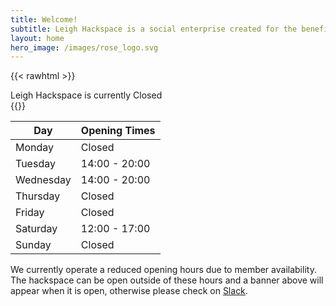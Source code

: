 ```yaml
---
title: Welcome!
subtitle: Leigh Hackspace is a social enterprise created for the benefit of our members and the wider Leigh community.
layout: home
hero_image: /images/rose_logo.svg
---
```


{{< rawhtml >}}
<div class="notification has-text-centered" id="hackspace-open">
Leigh Hackspace is currently <span id="hackspace-status">Closed</span>
</div>
{{</ rawhtml >}}

| Day       | Opening Times |
| --------- | ------------- |
| Monday    | Closed        |
| Tuesday   | 14:00 - 20:00 |
| Wednesday | 14:00 - 20:00 |
| Thursday  | Closed        |
| Friday    | Closed        |
| Saturday  | 12:00 - 17:00 |
| Sunday    | Closed        |

We currently operate a reduced opening hours due to member availability. The hackspace can be open outside of these hours and a banner above will appear when it is open, otherwise please check on [Slack](https://join.slack.com/t/leighhack/shared_invite/enQtNDYzMjEyMDMxNDExLTE1MWY5N2IwMzdhMzQ0ZWFiNDkyNzJmMGM1ZmFkODcwMGM5ODFmYmI4MjhmM2JiMWEyY2E3NTRjMTQzMzljZWU).